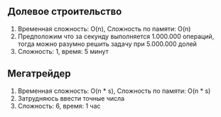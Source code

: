 ## Долевое строительство

1. Временная сложность: O(n), Сложность по памяти: O(n)
2. Предположим что за секунду выполняется 1.000.000 операций, тогда можно разумно решить задачу при 5.000.000 долей
3. Сложность: 1, время: 5 минут

## Мегатрейдер

1. Временная сложность: O(n \* s), Сложность по памяти: O(n \* s)
2. Затрудняюсь ввести точные числа
3. Сложность: 6, время: 1 час